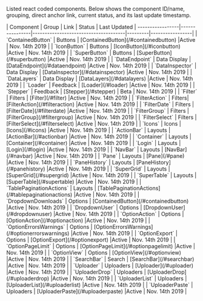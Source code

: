 <style>
table th:first-of-type {
    width: 10%;
}
table th:nth-of-type(2) {
    width: 20%;
}
table th:nth-of-type(3) {
    width: 30%;
}
table th:nth-of-type(4) {
    width: 20%;
}
table th:nth-of-type(5) {
    width: 40%;
}
</style>

Listed react coded components. Below shows the component ID/name, grouping, direct anchor link, current status, and its last update timestamp.

<div class="component-status-table">
|       Component      |     Group      |    Link                              |  Status | Last Updated |
-----------------|----------------|--------------------------------------|---------|-----------------|
| `ContainedButton` | Buttons | [ContainedButton](/#containedbutton) |Active   | Nov. 14th 2019 |
| `IconButton` | Buttons | [IconButton](/#iconbutton) |Active   | Nov. 14th 2019 |
| `SuperButton` | Buttons | [SuperButton](/#superbutton) |Active   | Nov. 14th 2019 |
| `DataEndpoint` | Data Display | [DataEndpoint](/#dataendpoint) |Active | Nov. 14th 2019 |
| `DataInspector` | Data Display | [DataInspector](/#datainspector) |Active | Nov. 14th 2019 |
| `DataLayers` | Data Display | [DataLayers](/#datalayers) |Active | Nov. 14th 2019 |
| `Loader` | Feedback | [Loader](/#loader) |Active | Nov. 14th 2019 |
| `Stepper` | Feedback | [Stepper](/#stepper) | Beta | Nov. 14th 2019 |
| `Filter` | Filters | [Filter](/#filter) |Active | Nov. 14th 2019 |
| `FilterAction` | Filters| [FilterAction](/#filteraction) |Active | Nov. 14th 2019 |
| `FilterDate` | Filters | [FilterDate](/#filterdate) |Active | Nov. 14th 2019 |
| `FilterGroup` | Filters | [FilterGroup](/#filtergroup) |Active | Nov. 14th 2019 |
| `FilterSelect` | Filters | [FilterSelect](/#filterselect) |Active | Nov. 14th 2019 |
| `Icons` | Icons | [Icons](/#icons) |Active | Nov. 14th 2019 |
| `ActionBar` | Layouts | [ActionBar](/#actionbar) |Active | Nov. 14th 2019 |
| `Container` | Layouts | [Container](/#container) |Active | Nov. 14th 2019 |
| `Login` | Layouts | [Login](/#login) |Active | Nov. 14th 2019 |
| `NavBar` | Layouts | [NavBar](/#navbar) |Active | Nov. 14th 2019 |
| `Pane` | Layouts | [Pane](/#pane) |Active | Nov. 14th 2019 |
| `PaneHistory` | Layouts | [PaneHistory](/#panehistory) |Active | Nov. 14th 2019 |
| `SuperGrid` | Layouts | [SuperGrid](/#supergrid) |Active | Nov. 14th 2019 |
| `SuperTable` | Layouts | [SuperTable](/#supertable) |Active | Nov. 14th 2019 |
| `TablePaginationActions` | Layouts | [TablePaginationActions](/#tablepaginationactions) |Active | Nov. 14th 2019 |
| `DropdownDownloads` | Options | [ContainedButton](/#containedbutton) |Active | Nov. 14th 2019 |
| `DropdownUser` | Options | [DropdownUser](/#dropdownuser) |Active | Nov. 14th 2019 |
| `OptionAction` | Options | [OptionAction](/#optionaction) |Active | Nov. 14th 2019 |
| `OptionErrorsWarnings` | Options | [OptionErrorsWarnings](/#optionerrorswarnings) |Active | Nov. 14th 2019 |
| `OptionExport` | Options | [OptionExport](/#optionexport) |Active | Nov. 14th 2019 |
| `OptionPageLimit` | Options | [OptionPageLimit](/#optionpagelimit) |Active | Nov. 14th 2019 |
| `OptionView` | Options | [OptionView](/#optionview) |Active | Nov. 14th 2019 |
| `SearchBar` | Search | [SearchBar](/#searchbar) |Active | Nov. 14th 2019 |
| `Uploader` | Uploaders | [Uploader](/#uploader) |Active | Nov. 14th 2019 |
| `UploaderDrop` | Uploaders | [UploaderDrop](/#uploaderdrop) |Active | Nov. 14th 2019 |
| `UploaderList` | Uploaders | [UploaderList](/#uploaderlist) |Active | Nov. 14th 2019 |
| `UploaderPaste` | Uploaders | [UploaderPaste](/#uploaderpaste) |Active | Nov. 14th 2019 |
</div>